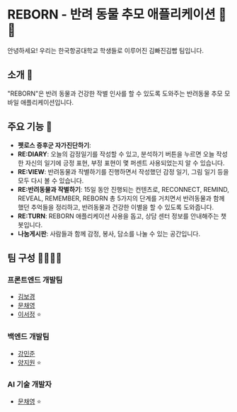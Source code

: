 # REBORN - 반려 동물 추모 애플리케이션 🐾💙

안녕하세요! 우리는 한국항공대학교 학생들로 이루어진 김빠진김빱 팀입니다.

## 소개 🌈

"REBORN"은 반려 동물과 건강한 작별 인사를 할 수 있도록 도와주는 반려동물 추모 모바일 애플리케이션입니다.

## 주요 기능 🚀

- **펫로스 증후군 자가진단하기**:
- **RE:DIARY**: 오늘의 감정일기를 작성할 수 있고, 분석하기 버튼을 누르면 오늘 작성한 자신의 일기에 긍정 표현, 부정 표현이 몇 퍼센트 사용되었는지 알 수 있습니다.
- **RE:VIEW**:  반려동물과 작별하기를 진행하면서 작성했던 감정 일기, 그림 일기 등을 모두
다시 볼 수 있습니다.
- **RE:반려동물과 작별하기**: 15일 동안 진행되는 컨텐츠로, RECONNECT, REMIND, REVEAL, REMEMBER, REBORN 총 5가지의 단계를 거치면서 반려동물과 함께 했던 추억들을 정리하고, 반려동물과 건강한 이별을 할 수 있도록 도와줍니다.
- **RE:TURN**: REBORN 애플리케이션 사용을 돕고, 상담 센터 정보를 안내해주는 챗봇입니다.
- **나눔게시판**: 사람들과 함께 감정, 봉사, 담소를 나눌 수 있는 공간입니다.
 

## 팀 구성 👨‍💻👩‍💻

### 프론트엔드 개발팀

- [김보경](https://github.com/kimbodle)
- [문채영](https://github.com/mcy0325)
- [이서정](https://github.com/girin-sj) ⭐ 

### 백엔드 개발팀

- [강민준](https://github.com/MinJunKKang)
- [양지원](https://github.com/persi0815) ⭐

### AI 기술 개발자

- [문채영](https://github.com/mcy0325) ⭐

